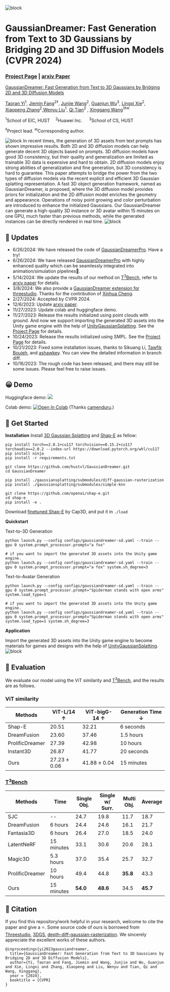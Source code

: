 ![block](./images/title.gif)

# GaussianDreamer: Fast Generation from Text to 3D Gaussians by Bridging 2D and 3D Diffusion Models (CVPR 2024)
### [Project Page](https://taoranyi.com/gaussiandreamer/) | [arxiv Paper](https://arxiv.org/abs/2310.08529)

[GaussianDreamer: Fast Generation from Text to 3D Gaussians by Bridging 2D and 3D Diffusion Models](https://taoranyi.com/gaussiandreamer/)  

[Taoran Yi](https://github.com/taoranyi)<sup>1</sup>,
[Jiemin Fang](https://jaminfong.cn/)<sup>2‡</sup>, [Junjie Wang](https://scholar.google.com/citations?view_op=list_works&hl=zh-CN&user=9Nw_mKAAAAAJ)<sup>2</sup>, [Guanjun Wu](https://guanjunwu.github.io/)<sup>3</sup>,  [Lingxi Xie](http://lingxixie.com/)<sup>2</sup>, </br>[Xiaopeng Zhang](https://scholar.google.com/citations?user=Ud6aBAcAAAAJ&hl=zh-CN)<sup>2</sup>,[Wenyu Liu](http://eic.hust.edu.cn/professor/liuwenyu/)<sup>1</sup>, [Qi Tian](https://www.qitian1987.com/)<sup>2</sup> , [Xinggang Wang](https://xwcv.github.io/)<sup>1‡✉</sup>

<sup>1</sup>School of EIC, HUST &emsp;<sup>2</sup>Huawei Inc. &emsp; <sup>3</sup>School of CS, HUST &emsp; 

<sup>‡</sup>Project lead.  <sup>✉</sup>Corresponding author. 

![block](./images/teaser.png)
In recent times, the generation of 3D assets from text prompts has shown impressive results. Both 2D and 3D diffusion models can help generate decent 3D objects based on prompts. 3D diffusion models have good 3D consistency, but their quality and generalization are limited as trainable 3D data is expensive and hard to obtain. 2D diffusion models enjoy strong abilities of generalization and fine generation, but 3D consistency is hard to guarantee. This paper attempts to bridge the power from the two types of diffusion models via the recent explicit and efficient 3D Gaussian splatting representation. A fast 3D object generation framework, named as GaussianDreamer, is proposed, where the 3D diffusion model provides priors for initialization and the 2D diffusion model enriches the geometry and appearance. Operations of noisy point growing and color perturbation are introduced to enhance the initialized Gaussians. Our GaussianDreamer can generate a high-quality 3D instance or 3D avatar within 15 minutes on one GPU, much faster than previous methods, while the generated instances can be directly rendered in real time.
![block](./images/output_gs.gif)

## 🦾 Updates
- 6/26/2024: We have released the code of [GaussianDreamerPro](https://taoranyi.com/gaussiandreamerpro/). Have a try!
- 6/26/2024: We have released [GaussianDreamerPro](https://taoranyi.com/gaussiandreamerpro/) with highly enhanced quality which can be seamlessly integrated into animation/simulation pipelines🚀.
- 5/14/2024: We update the results of our method on [T<sup>3</sup>Bench](https://t3bench.com/), refer to [arxiv paper](https://arxiv.org/abs/2310.08529v3) for details.
- 3/8/2024: We also provide a [GaussianDreamer extension for threestudio](https://github.com/cxh0519/threestudio-gaussiandreamer). Thanks for the contribution of [Xinhua Cheng](https://github.com/cxh0519/).
- 2/27/2024: Accepted by CVPR 2024.
- 12/6/2023: Update [arxiv paper](https://arxiv.org/abs/2310.08529).
- 11/27/2023: Update colab and huggingface demo.
- 11/27/2023: Release the results initialized using point clouds with ground. And now we support importing the generated 3D assets into the Unity game engine with the help of [UnityGaussianSplatting](https://github.com/aras-p/UnityGaussianSplatting). See the [Project Page](https://taoranyi.com/gaussiandreamer/) for details.
- 10/24/2023: Release the results initialized using SMPL. See the [Project Page](https://taoranyi.com/gaussiandreamer/)  for details.
- 10/21/2023: Fixed some installation issues, thanks to Sikuang Li, [Tawfik Boujeh](), and [ashawkey](https://github.com/ashawkey/diff-gaussian-rasterization). You can view the detailed information in branch diff.
- 10/16/2023: The rough code has been released, and there may still be some issues. Please feel free to raise issues. 

## 😀 Demo
Huggingface demo: <a href="https://huggingface.co/spaces/thewhole/GaussianDreamer_Demo"><img src="https://img.shields.io/badge/%F0%9F%A4%97%20Gradio%20Demo-Huggingface-orange"></a>

Colab demo: [![Open In Colab](https://colab.research.google.com/assets/colab-badge.svg)](https://colab.research.google.com/github/taoranyi/GaussianDreamer-colab/blob/main/GaussianDreamer_colab.ipynb) (Thanks [camenduru](https://github.com/camenduru/GaussianDreamer-colab).)


## 🚀 Get Started
**Installation**
Install [3D Gaussian Splatting](https://github.com/graphdeco-inria/gaussian-splatting) and [Shap-E](https://github.com/openai/shap-e#usage) as fellow:
```
pip install torch==2.0.1+cu117 torchvision==0.15.2+cu117 torchaudio==2.0.2 --index-url https://download.pytorch.org/whl/cu117
pip install ninja
pip install -r requirements.txt

git clone https://github.com/hustvl/GaussianDreamer.git 
cd GaussianDreamer

pip install ./gaussiansplatting/submodules/diff-gaussian-rasterization
pip install ./gaussiansplatting/submodules/simple-knn

git clone https://github.com/openai/shap-e.git
cd shap-e
pip install -e .
```
Download [finetuned Shap-E](https://huggingface.co/datasets/tiange/Cap3D/blob/main/misc/our_finetuned_models/shapE_finetuned_with_330kdata.pth) by Cap3D, and put it in `./load`

**Quickstart**

Text-to-3D Generation
```
python launch.py --config configs/gaussiandreamer-sd.yaml --train --gpu 0 system.prompt_processor.prompt="a fox"

# if you want to import the generated 3D assets into the Unity game engine.
python launch.py --config configs/gaussiandreamer-sd.yaml --train --gpu 0 system.prompt_processor.prompt="a fox" system.sh_degree=3 
```

Text-to-Avatar Generation
```
python launch.py --config configs/gaussiandreamer-sd.yaml --train --gpu 0 system.prompt_processor.prompt="Spiderman stands with open arms" system.load_type=1

# if you want to import the generated 3D assets into the Unity game engine.
python launch.py --config configs/gaussiandreamer-sd.yaml --train --gpu 0 system.prompt_processor.prompt="Spiderman stands with open arms" system.load_type=1 system.sh_degree=3 
```


**Application**

Import the generated 3D assets into the Unity game engine to become materials for games and designs with the help of [UnityGaussianSplatting](https://github.com/aras-p/UnityGaussianSplatting).
![block](./images/unity.gif)

## 🏁 Evaluation
We evaluate our model using the ViT similarity and [T<sup>3</sup>Bench](https://t3bench.com/), and the results are as follows.


###  ViT similarity
| **Methods** | **ViT-L/14 $\uparrow$** | **ViT-bigG-14 $\uparrow$** | **Generation Time $\downarrow$** |
| --- | --- | --- | --- |
| Shap-E | 20.51 | 32.21 | 6 seconds |
| DreamFusion| 23.60 | 37.46 | 1.5 hours |
| ProlificDreamer| 27.39 | 42.98 | 10 hours |
| Instant3D| 26.87 | 41.77 | 20 seconds |
| Ours | 27.23 $\pm$ 0.06 | 41.88 $\pm$ 0.04 | 15 minutes |
### [T<sup>3</sup>Bench](https://t3bench.com/)
| **Methods** | **Time** | **Single Obj.** | **Single w/ Surr.** | **Multi Obj.** | **Average** |
| --- | --- | --- | --- | --- | --- |
| SJC | -- | 24.7 | 19.8 | 11.7 | 18.7 |
| DreamFusion | 6 hours | 24.4 | 24.6 | 16.1 | 21.7 |
| Fantasia3D| 6 hours | 26.4 | 27.0 | 18.5 | 24.0 |
| LatentNeRF| 15 minutes | 33.1 | 30.6 | 20.6 | 28.1 |
| Magic3D| 5.3 hours | 37.0 | 35.4 | 25.7 | 32.7 |
| ProlificDreamer| 10 hours | 49.4 | 44.8 | **35.8** | 43.3 |
| Ours | 15 minutes | **54.0** | **48.6** | 34.5 | **45.7** |

## 📑 Citation
If you find this repository/work helpful in your research, welcome to cite the paper and give a ⭐.
Some source code of ours is borrowed from [Threestudio](https://github.com/threestudio-project/threestudio), [3DGS](https://github.com/graphdeco-inria/gaussian-splatting), [depth-diff-gaussian-rasterization](https://github.com/ingra14m/depth-diff-gaussian-rasterization). We sincerely appreciate the excellent works of these authors.
```
@inproceedings{yi2023gaussiandreamer,
  title={GaussianDreamer: Fast Generation from Text to 3D Gaussians by Bridging 2D and 3D Diffusion Models},
  author={Yi, Taoran and Fang, Jiemin and Wang, Junjie and Wu, Guanjun and Xie, Lingxi and Zhang, Xiaopeng and Liu, Wenyu and Tian, Qi and Wang, Xinggang},
  year = {2024},
  booktitle = {CVPR}
}
```
